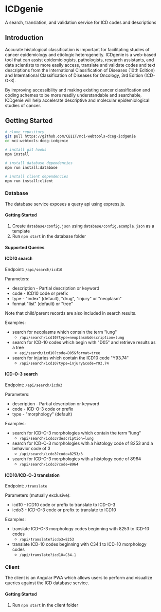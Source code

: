 # ICDgenie

A search, translation, and validation service for ICD codes and descriptions

## Introduction

Accurate histological classification is important for facilitating studies of cancer epidemiology and etiologic heterogeneity. ICDgenie is a web-based tool that can assist epidemiologists, pathologists, research assistants, and data scientists to more easily access, translate and validate codes and text descriptions from the International Classification of Diseases (10th Edition) and International Classification of Diseases for Oncology, 3rd Edition (ICD-O-3).

By improving accessibility and making existing cancer classification and coding schemes to be more readily understandable and searchable, ICDgenie will help accelerate descriptive and molecular epidemiological studies of cancer.

## Getting Started

```bash
# clone repository
git pull https://github.com/CBIIT/nci-webtools-dceg-icdgenie
cd nci-webtools-dceg-icdgenie

# install git hooks
npm install

# install database dependencies
npm run install:database

# install client dependencies
npm run install:client
```

### Database

The database service exposes a query api using express.js.

#### Getting Started

1. Create `database/config.json` using `database/config.example.json` as a template
2. Run `npm start` in the database folder

#### Supported Queries

#### ICD10 search

Endpoint: `/api/search/icd10`

Parameters:

- description - Partial description or keyword
- code - ICD10 code or prefix
- type - "index" (default), "drug", "injury" or "neoplasm"
- format "list" (default) or "tree"

Note that child/parent records are also included in search results.

Examples:

- search for neoplasms which contain the term "lung"
  - `/api/search/icd10?type=neoplasm&description=lung`
- search for ICD-10 codes which begin with "D05" and retrieve results as a tree
  - `api/search/icd10?code=D05&format=tree`
- search for injuries which contain the ICD10 code "Y93.74"
  - `/api/search/icd10?type=injury&code=Y93.74`

#### ICD-O-3 search

Endpoint: `/api/search/icdo3`

Parameters:

- description - Partial description or keyword
- code - ICD-O-3 code or prefix
- type - "morphology" (default)

Examples:

- search for ICD-O-3 morphologies which contain the term "lung"
  - `/api/search/icdo3?description=lung`
- search for ICD-O-3 morphologies with a histology code of 8253 and a behavior code of 3
  - `/api/search/icdo3?code=8253/3`
- search for ICD-O-3 morphologies with a histology code of 8964
  - `/api/search/icdo3?code=8964`

#### ICD10/ICD-O-3 translation

Endpoint: `/translate`

Parameters (mutually exclusive):

- icd10 - ICD10 code or prefix to translate to ICD-O-3
- icdo3 - ICD-O-3 code or prefix to translate to ICD10

Examples:

- translate ICD-O-3 morphology codes beginning with 8253 to ICD-10 codes
  - `/api/translate?icdo3=8253`
- translate ICD-10 codes beginning with C34.1 to ICD-10 morphology codes
  - `/api/translate?icd10=C34.1`

### Client

The client is an Angular PWA which allows users to perform and visualize queries against the ICD database service.

#### Getting Started

1. Run `npm start` in the client folder
